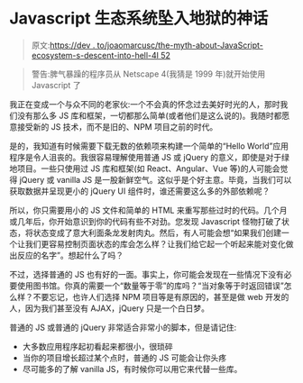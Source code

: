 # Javascript 生态系统坠入地狱的神话

> 原文:[https://dev . to/joaomarcusc/the-myth-about-JavaScript-ecosystem-s-descent-into-hell-4l 52](https://dev.to/joaomarcusc/the-myth-about-javascript-ecossystem-s-descent-into-hell-4l52)

> 警告:脾气暴躁的程序员从 Netscape 4(我猜是 1999 年)就开始使用 Javascript 了

我正在变成一个与众不同的老家伙:一个不会真的怀念过去美好时光的人，那时我们没有那么多 JS 库和框架，一切都那么简单(或者他们是这么说的)。我随时都愿意接受新的 JS 技术，而不是旧的、NPM 项目之前的时代。

是的，我知道有时候需要下载无数的依赖项来构建一个简单的“Hello World”应用程序是令人沮丧的。我很容易理解使用普通 JS 或 jQuery 的意义，即使是对于绿地项目。一些只使用过 JS 库和框架(如 React、Angular、Vue 等)的人可能会觉得 jQuery 或 vanilla JS 是一股新鲜空气。这似乎是个好主意。毕竟，当我们可以获取数据并呈现更小的 jQuery UI 组件时，谁还需要这么多的外部依赖呢？

所以，你只需要用小的 JS 文件和简单的 HTML 来重写那些过时的代码。几个月或几年后，你开始意识到你的代码有些不对劲。您发现 Javascript 怪物打破了状态，将状态变成了意大利面条龙发射肉丸。然后，有人可能会想“如果我们创建一个让我们更容易控制页面状态的库会怎么样？让我们给它起一个听起来能对变化做出反应的名字”。想起什么了吗？

不过，选择普通的 JS 也有好的一面。事实上，你可能会发现在一些情况下没有必要使用图书馆。你真的需要一个“数量等于零”的库吗？“当对象等于时返回错误”怎么样？不要忘记，也许人们选择 NPM 项目等是有原因的，甚至是做 web 开发的人，因为我们甚至没有 AJAX，jQuery 只是一个白日梦。

普通的 JS 或普通的 jQuery 非常适合非常小的脚本，但是请记住:

*   大多数应用程序起初看起来都很小，很琐碎
*   当你的项目增长超过某个点时，普通的 JS 可能会让你头疼
*   尽可能多的了解 vanilla JS，有时候你可以用它来代替一些库。